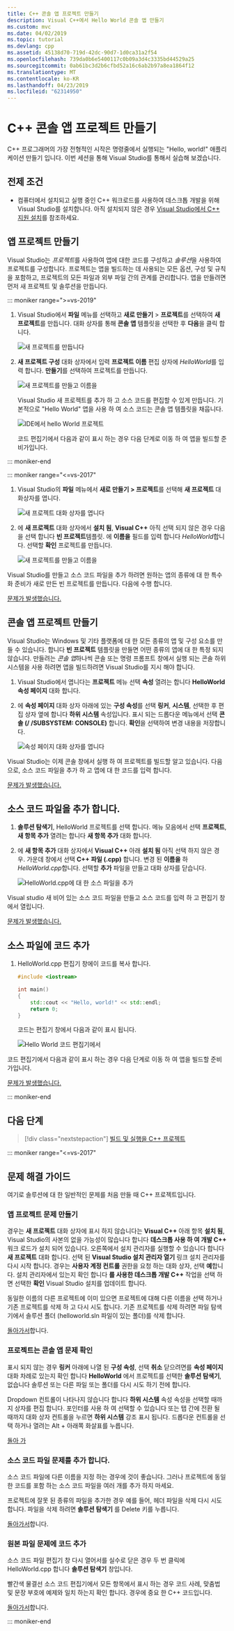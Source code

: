 ```yaml
---
title: C++ 콘솔 앱 프로젝트 만들기
description: Visual C++에서 Hello World 콘솔 앱 만들기
ms.custom: mvc
ms.date: 04/02/2019
ms.topic: tutorial
ms.devlang: cpp
ms.assetid: 45138d70-719d-42dc-90d7-1d0ca31a2f54
ms.openlocfilehash: 739da0b6e5400117c0b09a3d4c3335bd44529a25
ms.sourcegitcommit: 0ab61bc3d2b6cfbd52a16c6ab2b97a8ea1864f12
ms.translationtype: MT
ms.contentlocale: ko-KR
ms.lasthandoff: 04/23/2019
ms.locfileid: "62314950"
---
```

# <a name="create-a-c-console-app-project"></a>C++ 콘솔 앱 프로젝트 만들기

C++ 프로그래머의 가장 전형적인 시작은 명령줄에서 실행되는 "Hello, world!" 애플리케이션 만들기 입니다. 이번 세션을 통해 Visual Studio를 통해서 실습해 보겠습니다.

## <a name="prerequisites"></a>전제 조건

- 컴퓨터에서 설치되고 실행 중인 C++ 워크로드를 사용하여 데스크톱 개발을 위해 Visual Studio를 설치합니다. 아직 설치되지 않은 경우 [Visual Studio에서 C++ 지원 설치](vscpp-step-0-installation.md)를 참조하세요.

## <a name="create-your-app-project"></a>앱 프로젝트 만들기

Visual Studio는 *프로젝트*를 사용하여 앱에 대한 코드를 구성하고 *솔루션*을 사용하여 프로젝트를 구성합니다. 프로젝트는 앱을 빌드하는 데 사용되는 모든 옵션, 구성 및 규칙을 포함하고, 프로젝트의 모든 파일과 외부 파일 간의 관계를 관리합니다. 앱을 만들려면 먼저 새 프로젝트 및 솔루션을 만듭니다.

::: moniker range=">=vs-2019"

1. Visual Studio에서 **파일** 메뉴를 선택하고 **새로 만들기** > **프로젝트**를 선택하여 **새 프로젝트**를 만듭니다. 대화 상자를 통해 **콘솔 앱** 템플릿을 선택한 후 **다음**을 클릭 합니다.

   ![새 프로젝트를 만듭니다](media/vs2019-choose-console-app.png "만들기는 새 프로젝트 대화 상자를 열려면")

1. **새 프로젝트 구성** 대화 상자에서 입력 **프로젝트 이름** 편집 상자에  *HelloWorld*를 입력 합니다. **만들기**를 선택하여 프로젝트를 만듭니다.

   ![새 프로젝트를 만들고 이름을](media/vs2019-configure-new-project-hello-world.png "이름 및 새 프로젝트를 만들려면")

   Visual Studio 새 프로젝트를 추가 하 고 소스 코드를 편집할 수 있게 만듭니다. 기본적으로 "Hello World" 앱을 사용 하 여 소스 코드는 콘솔 앱 템플릿을 채웁니다.

   ![IDE에서 hello World 프로젝트](media/vs2019-hello-world-code.png "IDE에서 Hello World 프로젝트")

   코드 편집기에서 다음과 같이 표시 하는 경우 다음 단계로 이동 하 여 앱을 빌드할 준비가입니다.

::: moniker-end

::: moniker range="<=vs-2017"

1. Visual Studio의 **파일** 메뉴에서 **새로 만들기 > 프로젝트**를 선택해 **새 프로젝트** 대화상자를 엽니다.

   ![새 프로젝트 대화 상자를 엽니다](media/vscpp-file-new-project.gif "새 프로젝트 대화 상자를 열려면")

1. 에 **새 프로젝트** 대화 상자에서 **설치 됨**, **Visual C++**  아직 선택 되지 않은 경우 다음을 선택 합니다 **빈 프로젝트**템플릿. 에 **이름을** 필드를 입력 합니다 *HelloWorld*합니다. 선택할 **확인** 프로젝트를 만듭니다.

   ![새 프로젝트를 만들고 이름을](media/vscpp-concierge-project-name-callouts.png "이름 및 새 프로젝트를 만들려면")

Visual Studio를 만들고 소스 코드 파일을 추가 하려면 원하는 앱의 종류에 대 한 특수화 준비가 새로 만든 빈 프로젝트를 만듭니다. 다음에 수행 합니다.

[문제가 발생했습니다.](#create-your-app-project-issues)

## <a name="make-your-project-a-console-app"></a>콘솔 앱 프로젝트 만들기

Visual Studio는 Windows 및 기타 플랫폼에 대 한 모든 종류의 앱 및 구성 요소를 만들 수 있습니다. 합니다 **빈 프로젝트** 템플릿을 만들면 어떤 종류의 앱에 대 한 특정 되지 않습니다. 만들려는 *콘솔 앱*하나씩 콘솔 또는 명령 프롬프트 창에서 실행 되는 콘솔 하위 시스템을 사용 하려면 앱을 빌드하려면 Visual Studio를 지시 해야 합니다.

1. Visual Studio에서 엽니다는 **프로젝트** 메뉴 선택 **속성** 열려는 합니다 **HelloWorld 속성 페이지** 대화 합니다.

1. 에 **속성 페이지** 대화 상자 아래에 있는 **구성 속성**를 선택 **링커**, **시스템**, 선택한 후 편집 상자 옆에 합니다 **하위 시스템** 속성입니다. 표시 되는 드롭다운 메뉴에서 선택 **콘솔 (/ /SUBSYSTEM: CONSOLE)** 합니다. **확인**을 선택하여 변경 내용을 저장합니다.

   ![속성 페이지 대화 상자를 엽니다](media/vscpp-properties-linker-subsystem.gif "속성 페이지 대화 상자를 열려면")

Visual Studio는 이제 콘솔 창에서 실행 하 여 프로젝트를 빌드할 알고 있습니다. 다음으로, 소스 코드 파일을 추가 하 고 앱에 대 한 코드를 입력 합니다.

[문제가 발생했습니다.](#make-your-project-a-console-app-issues)

## <a name="add-a-source-code-file"></a>소스 코드 파일을 추가 합니다.

1. **솔루션 탐색기**, HelloWorld 프로젝트를 선택 합니다. 메뉴 모음에서 선택 **프로젝트**, **새 항목 추가** 열려는 합니다 **새 항목 추가** 대화 합니다.

1. 에 **새 항목 추가** 대화 상자에서 **Visual C++**  아래 **설치 됨** 아직 선택 하지 않은 경우. 가운데 창에서 선택  **C++ 파일 (.cpp)** 합니다. 변경 된 **이름을** 하 *HelloWorld.cpp*합니다. 선택할 **추가** 파일을 만들고 대화 상자를 닫습니다.

   ![HelloWorld.cpp에 대 한 소스 파일을 추가](media/vscpp-add-new-item.gif "HelloWorld.cpp에 대 한 원본 파일을 추가 합니다.")

Visual studio 새 비어 있는 소스 코드 파일을 만들고 소스 코드를 입력 하 고 편집기 창에서 열립니다.

[문제가 발생했습니다.](#add-a-source-code-file-issues)

## <a name="add-code-to-the-source-file"></a>소스 파일에 코드 추가

1. HelloWorld.cpp 편집기 창에이 코드를 복사 합니다.

   ```cpp
   #include <iostream>

   int main()
   {
       std::cout << "Hello, world!" << std::endl;
       return 0;
   }
   ```

   코드는 편집기 창에서 다음과 같이 표시 됩니다.

   ![Hello World 코드 편집기에서](media/vscpp-hello-world-editor.png "Hello World 코드 편집기에서")

코드 편집기에서 다음과 같이 표시 하는 경우 다음 단계로 이동 하 여 앱을 빌드할 준비가입니다.

[문제가 발생했습니다.](#add-a-source-code-file-issues)

::: moniker-end

## <a name="next-steps"></a>다음 단계

> [!div class="nextstepaction"]
> [빌드 및 실행을 C++ 프로젝트](vscpp-step-2-build.md)

::: moniker range="<=vs-2017"

## <a name="troubleshooting-guide"></a>문제 해결 가이드

여기로 솔루션에 대 한 일반적인 문제를 처음 만들 때 C++ 프로젝트입니다.

### <a name="create-your-app-project-issues"></a>앱 프로젝트 문제 만들기

경우는 **새 프로젝트** 대화 상자에 표시 하지 않습니다는 **Visual C++**  아래 항목 **설치 됨**, Visual Studio의 사본의 없을 가능성이 많습니다 합니다 **데스크톱 사용 하 여 개발 C++**  워크 로드가 설치 되어 있습니다. 오른쪽에서 설치 관리자를 실행할 수 있습니다 합니다 **새 프로젝트** 대화 합니다. 선택 된 **Visual Studio 설치 관리자 열기** 링크 설치 관리자를 다시 시작 합니다. 경우는 **사용자 계정 컨트롤** 권한을 요청 하는 대화 상자, 선택 **예**합니다. 설치 관리자에서 있는지 확인 합니다 **를 사용한 데스크톱 개발 C++**  작업을 선택 하면 선택한 **확인** Visual Studio 설치를 업데이트 합니다.

동일한 이름의 다른 프로젝트에 이미 있으면 프로젝트에 대해 다른 이름을 선택 하거나 기존 프로젝트를 삭제 하 고 다시 시도 합니다. 기존 프로젝트를 삭제 하려면 파일 탐색기에서 솔루션 폴더 (helloworld.sln 파일이 있는 폴더)를 삭제 합니다.

[돌아가서](#create-your-app-project)합니다.

### <a name="make-your-project-a-console-app-issues"></a>프로젝트는 콘솔 앱 문제 확인

표시 되지 않는 경우 **링커** 아래에 나열 된 **구성 속성**, 선택 **취소** 닫으려면를 **속성 페이지** 대화 차례로 있는지 확인 합니다 **HelloWorld** 에서 프로젝트를 선택한 **솔루션 탐색기**, 없습니다 솔루션 또는 다른 파일 또는 폴더를 다시 시도 하기 전에 합니다.

Dropdown 컨트롤이 나타나지 않습니다 합니다 **하위 시스템** 속성 속성을 선택할 때까지 상자를 편집 합니다. 포인터를 사용 하 여 선택할 수 있습니다 또는 탭 간에 전환 될 때까지 대화 상자 컨트롤을 누르면 **하위 시스템** 강조 표시 됩니다. 드롭다운 컨트롤을 선택 하거나 열려는 Alt + 아래쪽 화살표를 누릅니다.

[돌아 가](#make-your-project-a-console-app)

### <a name="add-a-source-code-file-issues"></a>소스 코드 파일 문제를 추가 합니다.

소스 코드 파일에 다른 이름을 지정 하는 경우에 것이 좋습니다. 그러나 프로젝트에 동일한 코드를 포함 하는 소스 코드 파일을 여러 개를 추가 하지 마세요.

프로젝트에 잘못 된 종류의 파일을 추가한 경우 예를 들어, 헤더 파일을 삭제 다시 시도 합니다. 파일을 삭제 하려면 **솔루션 탐색기** 를 Delete 키를 누릅니다.

[돌아가서](#add-a-source-code-file)합니다.

### <a name="add-code-to-the-source-file-issues"></a>원본 파일 문제에 코드 추가

소스 코드 파일 편집기 창 다시 열어서를 실수로 닫은 경우 두 번 클릭에 HelloWorld.cpp 합니다 **솔루션 탐색기** 창입니다.

빨간색 물결선 소스 코드 편집기에서 모든 항목에서 표시 하는 경우 코드 사례, 맞춤법 및 문장 부호에 예제와 일치 하는지 확인 합니다. 경우에 중요 한 C++ 코드입니다.

[돌아가서](#add-code-to-the-source-file)합니다.

::: moniker-end

<iframe src="" height="0" width="0" frameborder="0" name="frameTarget" />
